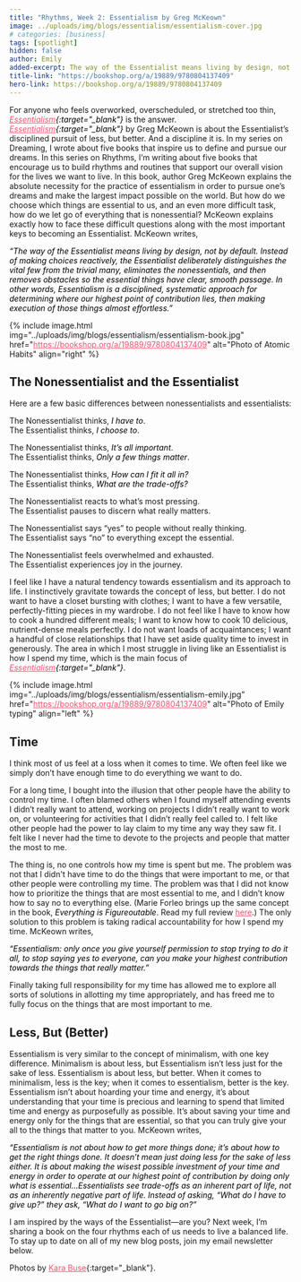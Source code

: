 ```yaml
---
title: "Rhythms, Week 2: Essentialism by Greg McKeown"
image: ../uploads/img/blogs/essentialism/essentialism-cover.jpg
# categories: [business]
tags: [spotlight]
hidden: false
author: Emily
added-excerpt: The way of the Essentialist means living by design, not by default. Instead of making choices reactively, the Essentialist deliberately distinguishes the vital few from the trivial many, eliminates the nonessentials, and then removes obstacles so the essential things have clear, smooth passage. In other words, Essentialism is a disciplined, systematic approach for determining where our highest point of contribution lies, then making execution of those things almost effortless.
title-link: "https://bookshop.org/a/19889/9780804137409"
hero-link: https://bookshop.org/a/19889/9780804137409
---
```


<style> em {color: black;} p a {color: #f0506e;}</style>

For anyone who feels overworked, overscheduled, or stretched too thin, _[Essentialism](https://bookshop.org/a/19889/9780804137409){:target="\_blank"}_ is the answer. _[Essentialism](https://bookshop.org/a/19889/9780804137409){:target="\_blank"}_ by Greg McKeown is about the Essentialist’s disciplined pursuit of less, but better. And a discipline it is. In my series on Dreaming, I wrote about five books that inspire us to define and pursue our dreams. In this series on Rhythms, I’m writing about five books that encourage us to build rhythms and routines that support our overall vision for the lives we want to live. In this book, author Greg McKeown explains the absolute necessity for the practice of essentialism in order to pursue one’s dreams and make the largest impact possible on the world. But how do we choose which things are essential to us, and an even more difficult task, how do we let go of everything that is nonessential? McKeown explains exactly how to face these difficult questions along with the most important keys to becoming an Essentialist. McKeown writes,

_“The way of the Essentialist means living by design, not by default. Instead of making choices reactively, the Essentialist deliberately distinguishes the vital few from the trivial many, eliminates the nonessentials, and then removes obstacles so the essential things have clear, smooth passage. In other words, Essentialism is a disciplined, systematic approach for determining where our highest point of contribution lies, then making execution of those things almost effortless.”_

{% include image.html img="../uploads/img/blogs/essentialism/essentialism-book.jpg" href="https://bookshop.org/a/19889/9780804137409" alt="Photo of Atomic Habits" align="right" %}

## The Nonessentialist and the Essentialist

Here are a few basic differences between nonessentialists and essentialists:

The Nonessentialist thinks, _I have to_.<br>
The Essentialist thinks, _I choose to_.

The Nonessentialist thinks, _It’s all important_.<br>
The Essentialist thinks, _Only a few things matter_.

The Nonessentialist thinks, _How can I fit it all in?_<br>
The Essentialist thinks, _What are the trade-offs?_

The Nonessentialist reacts to what’s most pressing.<br>
The Essentialist pauses to discern what really matters.

The Nonessentialist says “yes” to people without really thinking.<br>
The Essentialist says “no” to everything except the essential.

The Nonessentialist feels overwhelmed and exhausted.<br>
The Essentialist experiences joy in the journey.

I feel like I have a natural tendency towards essentialism and its approach to life. I instinctively gravitate towards the concept of less, but better. I do not want to have a closet bursting with clothes; I want to have a few versatile, perfectly-fitting pieces in my wardrobe. I do not feel like I have to know how to cook a hundred different meals; I want to know how to cook 10 delicious, nutrient-dense meals perfectly. I do not want loads of acquaintances; I want a handful of close relationships that I have set aside quality time to invest in generously. The area in which I most struggle in living like an Essentialist is how I spend my time, which is the main focus of _[Essentialism](https://bookshop.org/a/19889/9780804137409){:target="\_blank"}_.

{% include image.html img="../uploads/img/blogs/essentialism/essentialism-emily.jpg" href="https://bookshop.org/a/19889/9780804137409" alt="Photo of Emily typing" align="left" %}

## Time

I think most of us feel at a loss when it comes to time. We often feel like we simply don’t have enough time to do everything we want to do.

For a long time, I bought into the illusion that other people have the ability to control my time. I often blamed others when I found myself attending events I didn’t really want to attend, working on projects I didn’t really want to work on, or volunteering for activities that I didn’t really feel called to. I felt like other people had the power to lay claim to my time any way they saw fit. I felt like I never had the time to devote to the projects and people that matter the most to me.

The thing is, no one controls how my time is spent but me. The problem was not that I didn't have time to do the things that were important to me, or that other people were controlling my time. The problem was that I did not know how to prioritize the things that are most essential to me, and I didn’t know how to say no to everything else. (Marie Forleo brings up the same concept in the book, _Everything is Figureoutable_. Read my full review [here](https://project-emily.com/everything-is-figureoutable/).) The only solution to this problem is taking radical accountability for how I spend my time. McKeown writes,

_“Essentialism: only once you give yourself permission to stop trying to do it all, to stop saying yes to everyone, can you make your highest contribution towards the things that really matter.”_

Finally taking full responsibility for my time has allowed me to explore all sorts of solutions in allotting my time appropriately, and has freed me to fully focus on the things that are most important to me.

## Less, But (Better)

Essentialism is very similar to the concept of minimalism, with one key difference. Minimalism is about less, but Essentialism isn’t less just for the sake of less. Essentialism is about less, but better. When it comes to minimalism, less is the key; when it comes to essentialism, better is the key. Essentialism isn’t about hoarding your time and energy, it’s about understanding that your time is precious and learning to spend that limited time and energy as purposefully as possible. It’s about saving your time and energy only for the things that are essential, so that you can truly give your all to the things that matter to you. McKeown writes,

_“Essentialism is not about how to get more things done; it’s about how to get the right things done. It doesn’t mean just doing less for the sake of less either. It is about making the wisest possible investment of your time and energy in order to operate at our highest point of contribution by doing only what is essential…Essentialists see trade-offs as an inherent part of life, not as an inherently negative part of life. Instead of asking, “What do I have to give up?” they ask, “What do I want to go big on?”_

I am inspired by the ways of the Essentialist—are you? Next week, I’m sharing a book on the four rhythms each of us needs to live a balanced life. To stay up to date on all of my new blog posts, join my email newsletter below.

Photos by [Kara Buse](https://wyldroots.com/){:target="\_blank"}.

